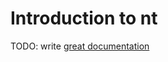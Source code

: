 # Introduction to nt

TODO: write [great documentation](http://jacobian.org/writing/great-documentation/what-to-write/)
